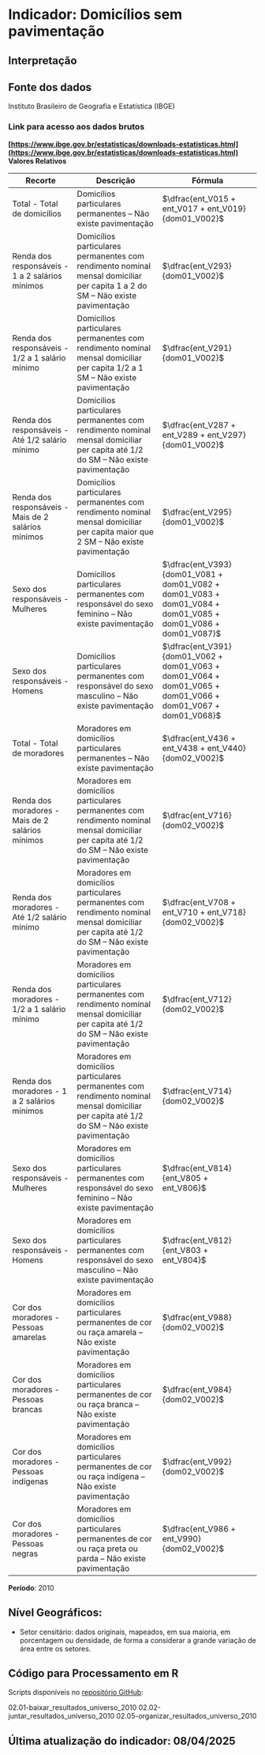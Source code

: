 # Indicador: Domicílios sem pavimentação

## Interpretação


## Fonte dos dados
Instituto Brasileiro de Geografia e Estatística (IBGE)

### Link para acesso aos dados brutos
**[https://www.ibge.gov.br/estatisticas/downloads-estatisticas.html](https://www.ibge.gov.br/estatisticas/downloads-estatisticas.html)**
**Valores Relativos**

|Recorte|Descrição  |Fórmula
|--|--|--|
|Total - Total de domicílios|Domicílios particulares permanentes – Não existe pavimentação|$\dfrac{ent_V015 + ent_V017 + ent_V019}{dom01_V002}$|
|Renda dos responsáveis - 1 a 2 salários mínimos|Domicílios particulares permanentes com rendimento nominal mensal domiciliar per capita 1 a 2 do SM – Não existe pavimentação|$\dfrac{ent_V293}{dom01_V002}$|
|Renda dos responsáveis - 1/2 a 1 salário mínimo|Domicílios particulares permanentes com rendimento nominal mensal domiciliar per capita 1/2 a 1 SM – Não existe pavimentação|$\dfrac{ent_V291}{dom01_V002}$|
|Renda dos responsáveis - Até 1/2 salário mínimo|Domicílios particulares permanentes com rendimento nominal mensal domiciliar per capita até 1/2 do SM – Não existe pavimentação|$\dfrac{ent_V287 + ent_V289 + ent_V297}{dom01_V002}$|
|Renda dos responsáveis - Mais de 2 salários mínimos|Domicílios particulares permanentes com rendimento nominal mensal domiciliar per capita maior que 2 SM – Não existe pavimentação|$\dfrac{ent_V295}{dom01_V002}$|
|Sexo dos responsáveis - Mulheres|Domicílios particulares permanentes com responsável do sexo feminino – Não existe pavimentação|$\dfrac{ent_V393}{dom01_V081 + dom01_V082 + dom01_V083 + dom01_V084 + dom01_V085 + dom01_V086 + dom01_V087}$|
|Sexo dos responsáveis - Homens|Domicílios particulares permanentes com responsável do sexo masculino – Não existe pavimentação|$\dfrac{ent_V391}{dom01_V062 + dom01_V063 + dom01_V064 + dom01_V065 + dom01_V066 + dom01_V067 + dom01_V068}$|
|Total - Total de moradores|Moradores em domicílios particulares permanentes – Não existe pavimentação|$\dfrac{ent_V436 + ent_V438 + ent_V440}{dom02_V002}$|
|Renda dos moradores - Mais de 2 salários mínimos|Moradores em domicílios particulares permanentes com rendimento nominal mensal domiciliar per capita até 1/2 do SM – Não existe pavimentação|$\dfrac{ent_V716}{dom02_V002}$|
|Renda dos moradores - Até 1/2 salário mínimo|Moradores em domicílios particulares permanentes com rendimento nominal mensal domiciliar per capita até 1/2 do SM – Não existe pavimentação|$\dfrac{ent_V708 + ent_V710 + ent_V718}{dom02_V002}$|
|Renda dos moradores - 1/2 a 1 salário mínimo|Moradores em domicílios particulares permanentes com rendimento nominal mensal domiciliar per capita até 1/2 do SM – Não existe pavimentação|$\dfrac{ent_V712}{dom02_V002}$|
|Renda dos moradores - 1 a 2 salários mínimos|Moradores em domicílios particulares permanentes com rendimento nominal mensal domiciliar per capita até 1/2 do SM – Não existe pavimentação|$\dfrac{ent_V714}{dom02_V002}$|
|Sexo dos responsáveis - Mulheres|Moradores em domicílios particulares permanentes com responsável do sexo feminino – Não existe pavimentação|$\dfrac{ent_V814}{ent_V805 + ent_V806}$|
|Sexo dos responsáveis - Homens|Moradores em domicílios particulares permanentes com responsável do sexo masculino – Não existe pavimentação|$\dfrac{ent_V812}{ent_V803 + ent_V804}$|
|Cor dos moradores - Pessoas amarelas|Moradores em domicílios particulares permanentes de cor ou raça amarela – Não existe pavimentação|$\dfrac{ent_V988}{dom02_V002}$|
|Cor dos moradores - Pessoas brancas|Moradores em domicílios particulares permanentes de cor ou raça branca – Não existe pavimentação|$\dfrac{ent_V984}{dom02_V002}$|
|Cor dos moradores - Pessoas indígenas|Moradores em domicílios particulares permanentes de cor ou raça indígena – Não existe pavimentação|$\dfrac{ent_V992}{dom02_V002}$|
|Cor dos moradores - Pessoas negras|Moradores em domicílios particulares permanentes de cor ou raça preta ou parda – Não existe pavimentação|$\dfrac{ent_V986 + ent_V990}{dom02_V002}$|


**Período**: 2010

## Nível Geográficos:

 - Setor censitário: dados originais, mapeados, em sua maioria, em porcentagem ou densidade, de forma a considerar a grande variação de área entre os setores.

## Código para Processamento em R
Scripts disponíveis no [repositório GitHub](https://github.com/cem-usp/georedus):

02.01-baixar_resultados_universo_2010
02.02-juntar_resultados_universo_2010
02.05-organizar_resultados_universo_2010

## Última atualização do indicador: 08/04/2025
